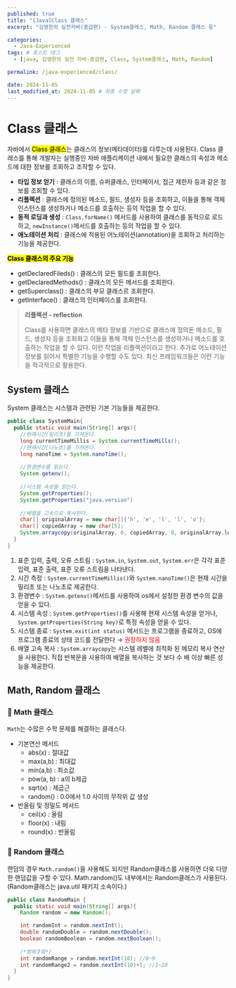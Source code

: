 ```yaml
---
published: true
title: "[Java]Class 클래스"
excerpt: "김영한의 실전자바(중급편) - System클래스, Math, Random 클래스 등"

categories:
  - Java-Experienced
tags: # 포스트 태그
  - [java, 김영한의 실전 자바-중급편, Class, System클래스, Math, Random] 

permalink: /java-experienced/class/

date: 2024-11-05
last_modified_at: 2024-11-05 # 최종 수정 날짜
---
```


# Class 클래스

자바에서 <mark>Class 클래스</mark>는 클래스의 정보(메타데이터)를 다루는데 사용된다. Class 클래스를 통해 개발자는 실행중인 자바 애플리케이션 내에서 필요한 클래스의 속성과 메소드에 대한 정보를 조회하고 조작할 수 있다. 

* **타입 정보 얻기** : 클래스의 이름, 슈퍼클래스, 인터페이서, 접근 제한자 등과 같은 정보를 조회할 수 있다.
* **리플렉션** : 클래스에 정의된 메소드, 필드, 생성자 등을 조회하고, 이들을 통해 객체 인스턴스를 생성하거나 메소드를 호출하는 등의 작업을 할 수 있다. 
* **동적 로딩과 생성** : `Class.forName()` 메서드를 사용하여 클래스를 동적으로 로드하고, `newInstance()`메서드를 호출하는 등의 작업을 할 수 있다.
* **애노테이션 처리** : 클래스에 적용된 어노테이션(annotation)을 조회하고 처리하는 기능을 제공한다.

**<mark>Class 클래스의 주요 기능</mark>**

*  getDeclaredFileds() : 클래스의 모든 필드를 조회한다. 
*  getDeclaredMethods() : 클래스의 모든 메서드를 조회한다.
* getSuperclass() : 클래스의 부모 클래스르 조회한다.
* getInterface() : 클래스의 인터페이스를 조회한다. 

> **리플렉션 - reflection**
>
> Class를 사용하면 클래스의 메타 정보를 기반으로 클래스에 정의돈 메소드, 필드, 생성자 등을 조회화고 이들을 통해 객체 인스턴스를 생성하거나 메소드를 호출하는 작업을 할 수 있다. 이런 작업을 리플렉션이라고 한다. 추가로 어노테이션 정보를 읽어서 특별한 기능을 수행할 수도 있다. 최신 프레임워크들은 이런 기능을 적극적으로 활용한다.

## System 클래스

System 클래스는 시스템과 관련된 기본 기능들을 제공한다. 

```java
public class SystemMain{
  public static void main(String[] args){
    //현재시간(밀리초)를 가져온다.
    long currentTimeMillis = System.currentTimeMills();
    //현재시간(나노초)를 가져온다.
    long nanoTime = System.nanoTime();
    
    //환경변수를 읽는다. 
    System.getenv();
    
    //시스템 속성을 읽는다. 
    System.getProperties();
    System.getProperties("java.version")
    
    //배열을 고속으로 복사한다.
    char[] originalArray = new char[]{'h', 'e', 'l', 'l', 'o'};
   	char[] copiedArray = new char[5];
    System.arraycopy(originalArray, 0, copiedArray, 0, originalArray.length);
  }
}
```

1. 표준 입력, 출력, 오류 스트림 : `System.in`, `System.out`, `System.err`은 각각 표준 입력, 표준 출력, 표준 오류 스트림을 나타낸다.
2. 시간 측정 : `System.currentTimeMillis()`와 `System.nanoTime()`은 현재 시간을 밀리초 또는 나노초로 제공한다.
3. 환경변수 : `System.getenv()`메서드를 사용하여 os에서 설정한 환경 변수의 값을 얻을 수 있다.
4. 시스템 속성 : `System.getProperties()`를 사용해 현재 시스템 속성을 얻거나, `System.getProperties(String key)`로 특정 속성을 얻을 수 있다. 
5. 시스템 종료 : `System.exit(int status)` 메서드는 프로그램을 종료하고, OS에 프로그램 종료의 상태 코드를 전달한다 → <span style="color:red">권장하지 않음</span>
6. 배열 고속 복사 : `System.arraycopy`는 시스템 레벨에 최적화 된 메모리 복사 연산을 사용한다. 직접 반복문을 사용하여 배열을 복사하는 것 보다 수 배 이상 빠른 성능을 제공한다. 

## Math, Random 클래스

### 📌 Math 클래스

`Math`는 수많은 수학 문제를 해결하는 클래스다. 

* 기본연산 메서드
  * abs(x) : 절대값 
  * max(a,b) : 최대값
  * min(a,b) : 최소값
  * pow(a, b) : a의 b제곱
  * sqrt(x) : 제곱근 
  * random() : 0.0에서 1.0 사이의 무작위 값 생성
* 반올림 및 정밀도 메서드
  * ceil(x) : 올림
  * floor(x) : 내림
  * round(x) : 반올림 

### 📌 Random 클래스

랜덤의 경우 `Math.random()`을 사용해도 되지만 Random클래스를 사용하면 더욱 다양한 랜덤값을 구할 수 있다. Math.random()도 내부에서는 Random클래스가 사용된다. (Random클래스는 java.util 패키지 소속이다.)

```java
public class RandomMain {
  public static void main(String[] args){
    Random random = new Random();

    int randomInt = random.nextInt();
   	double randomDouble = random.nextDouble();
    boolean randomBoolean = random.nextBoolean();
    
    /*범위조회*/
    int randomRange = random.nextInt(10); //0~9
    int randomRange2 = random.nextInt(10)+1; //1~10
  }
}
```

